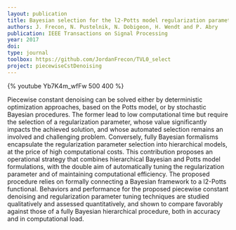 ```yaml
---
layout: publication
title: Bayesian selection for the l2-Potts model regularization parameter - 1D piecewise constant signal denoising
authors: J. Frecon, N. Pustelnik, N. Dobigeon, H. Wendt and P. Abry
publication: IEEE Transactions on Signal Processing
year: 2017
doi:
type: journal
toolbox: https://github.com/JordanFrecon/TVL0_select
project: piecewiseCstDenoising
---
```


{% youtube Yb7K4m_wfFw 500 400 %}


Piecewise constant denoising can be solved either by deterministic optimization approaches, based on the Potts model, or by stochastic Bayesian procedures. The former lead to low computational time but require the selection of a regularization parameter, whose value significantly impacts the achieved solution, and whose automated selection remains an involved and challenging problem. Conversely, fully Bayesian formalisms encapsulate the regularization parameter selection into hierarchical models, at the price of high computational costs. This contribution proposes an operational strategy that combines hierarchical Bayesian and Potts model formulations, with the double aim of automatically tuning the regularization parameter and of maintaining computational efficiency. The proposed procedure relies on formally connecting a Bayesian framework to a l2-Potts functional. Behaviors and performance for the proposed piecewise constant denoising and regularization parameter tuning techniques are studied qualitatively and assessed quantitatively, and shown to compare favorably against those of a fully Bayesian hierarchical procedure, both in accuracy and in computational load.